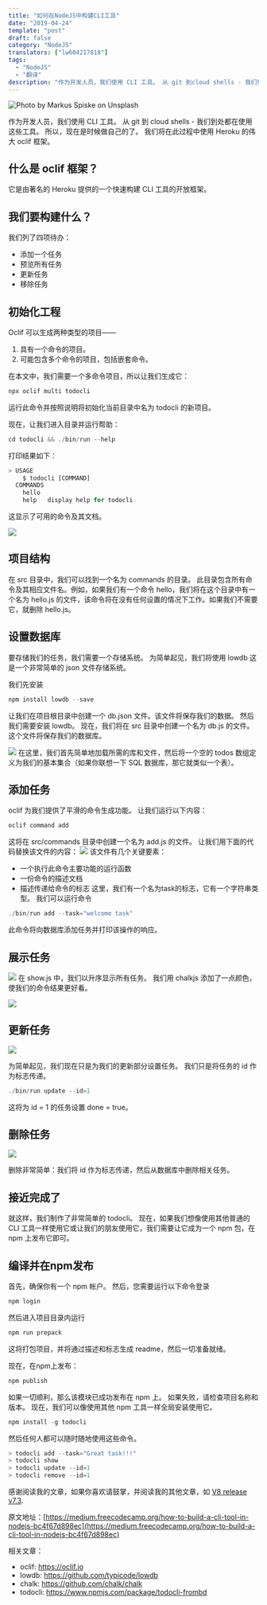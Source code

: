 ```yaml
---
title: "如何在NodeJS中构建CLI工具"
date: "2019-04-24"
template: "post"
draft: false
category: "NodeJS"
translators: ["lw604217818"]
tags:
  - "NodeJS"
  - "翻译"
description: "作为开发人员，我们使用 CLI 工具。 从 git 到cloud shells - 我们到处都在使用这些工具。 所以，现在是时候做自己的了。 我们将在此过程中使用 Heroku 的伟大 oclif 框架。"
---
```


![Photo by Markus Spiske on Unsplash](./images/1.jpeg)

作为开发人员，我们使用 CLI 工具。 从 git 到 cloud shells - 我们到处都在使用这些工具。 所以，现在是时候做自己的了。 我们将在此过程中使用 Heroku 的伟大 oclif 框架。

## 什么是 oclif 框架？

它是由著名的 Heroku 提供的一个快速构建 CLI 工具的开放框架。

## 我们要构建什么？

我们列了四项待办：
- 添加一个任务
- 预览所有任务
- 更新任务
- 移除任务


## 初始化工程

Oclif 可以生成两种类型的项目——
1. 具有一个命令的项目。
2. 可能包含多个命令的项目，包括嵌套命令。

在本文中，我们需要一个多命令项目，所以让我们生成它：

```js
npx oclif multi todocli
```

运行此命令并按照说明将初始化当前目录中名为 todocli 的新项目。

现在，让我们进入目录并运行帮助：

```js
cd todocli && ./bin/run --help
```
打印结果如下：
```js
> USAGE   
    $ todocli [COMMAND]  
  COMMANDS
    hello   
    help   display help for todocli
```
这显示了可用的命令及其文档。

![](./images/2.png)

## 项目结构

在 src 目录中，我们可以找到一个名为 commands 的目录。 此目录包含所有命令及其相应文件名。例如，如果我们有一个命令 hello，我们将在这个目录中有一个名为 hello.js 的文件，该命令将在没有任何设置的情况下工作。如果我们不需要它，就删除 hello.js。

## 设置数据库

要存储我们的任务，我们需要一个存储系统。 为简单起见，我们将使用 lowdb 这是一个非常简单的 json 文件存储系统。 

我们先安装

```js
npm install lowdb --save
```
让我们在项目根目录中创建一个 db.json 文件。该文件将保存我们的数据。 然后我们需要安装 lowdb。 现在，我们将在 src 目录中创建一个名为 db.js 的文件。 这个文件将保存我们的数据库。

![](./images/3.png)
在这里，我们首先简单地加载所需的库和文件，然后将一个空的 todos 数组定义为我们的基本集合（如果你联想一下 SQL 数据库，那它就类似一个表）。

## 添加任务
oclif 为我们提供了平滑的命令生成功能。 让我们运行以下内容：

```js
oclif command add
```
这将在 src/commands 目录中创建一个名为 add.js 的文件。 让我们用下面的代码替换该文件的内容：
![](./images/4.png)
该文件有几个关键要素：
- 一个执行此命令主要功能的运行函数
- 一份命令的描述文档
- 描述传递给命令的标志
这里，我们有一个名为task的标志，它有一个字符串类型。 我们可以运行命令

```js
./bin/run add --task="welcome task"
```
此命令将向数据库添加任务并打印该操作的响应。

## 展示任务
![](./images/5.png)
在 show.js 中，我们以升序显示所有任务。 我们用 chalkjs 添加了一点颜色，使我们的命令结果更好看。

![](./images/6.png)

## 更新任务
![](./images/7.png)

为简单起见，我们现在只是为我们的更新部分设置任务。 我们只是将任务的 id 作为标志传递。

```js
./bin/run update --id=1
```

这将为 id = 1 的任务设置 done = true。

## 删除任务
![](./images/8.png)

删除非常简单：我们将 id 作为标志传递，然后从数据库中删除相关任务。

## 接近完成了
就这样，我们制作了非常简单的 todocli。 现在，如果我们想像使用其他普通的 CLI 工具一样使用它或让我们的朋友使用它，我们需要让它成为一个 npm 包，在 npm 上发布它即可。

## 编译并在npm发布
首先，确保你有一个 npm 帐户。 然后，您需要运行以下命令登录

```js
npm login
```

然后进入项目目录内运行

```js
npm run prepack
```

这将打包项目，并将通过描述和标志生成 readme，然后一切准备就绪。

现在，在npm上发布：

```js
npm publish
```

如果一切顺利，那么该模块已成功发布在 npm 上。 如果失败，请检查项目名称和版本。
现在，我们可以像使用其他 npm 工具一样全局安装使用它。

```js
npm install -g todocli
```

然后任何人都可以随时随地使用这些命令。

```js
> todocli add --task="Great task!!!"
> todocli show
> todocli update --id=1
> todocli remove --id=1
```

感谢阅读我的文章，如果你喜欢请鼓掌，并阅读我的其他文章，如
 [V8 release v7.3](https://fenews.org/posts/V8-release-v7.3/).

原文地址：[https://medium.freecodecamp.org/how-to-build-a-cli-tool-in-nodejs-bc4f67d898ec](https://medium.freecodecamp.org/how-to-build-a-cli-tool-in-nodejs-bc4f67d898ec)

相关文章：
- oclif: https://oclif.io
- lowdb: https://github.com/typicode/lowdb
- chalk: https://github.com/chalk/chalk
- todocli: https://www.npmjs.com/package/todocli-frombd
